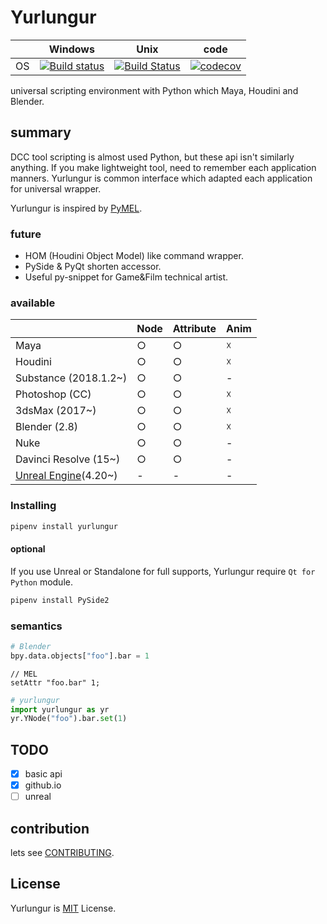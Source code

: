# Yurlungur

|       | Windows | Unix | code |
| ----- | ------ | --- | --- |
| OS | [![Build status](https://ci.appveyor.com/api/projects/status/46vinb8jd1jbbhdg?svg=true)](https://ci.appveyor.com/project/sho7noka/yurlungur) | [![Build Status](https://travis-ci.org/sho7noka/Yurlungur.svg?branch=dev)](https://travis-ci.org/sho7noka/Yurlungur) | [![codecov](https://codecov.io/gh/sho7noka/Yurlungur/branch/dev/graph/badge.svg)](https://codecov.io/gh/sho7noka/Yurlungur) |


universal scripting environment with Python which Maya, Houdini and Blender.

## summary
DCC tool scripting is almost used Python, but these api isn't similarly anything.
If you make lightweight tool, need to remember each application manners.
Yurlungur is common interface which adapted each application for universal wrapper.

Yurlungur is inspired by [PyMEL](https://github.com/LumaPictures/pymel).

### future
* HOM (Houdini Object Model) like command wrapper.
* PySide & PyQt shorten accessor.
* Useful py-snippet for Game&Film technical artist.

### available
|       | Node | Attribute | Anim |
| ---- | --- | --- | --- |
| Maya | ○ | ○ | ☓ |
| Houdini | ○ | ○ | ☓ |
| Substance (2018.1.2~) | ○ | ○ | - |
| Photoshop (CC) | ○ | ○ | ☓ |
| 3dsMax (2017~) | ○ | ○ | ☓ |
| Blender (2.8) | ○ | ○ | ☓ |
| Nuke | ○ | ○ | - |
| Davinci Resolve (15~) | ○ | ○ | - |
| [Unreal Engine](https://docs.unrealengine.com/en-US/Editor/Scripting-and-Automating-the-Editor/Scripting-the-Editor-using-Python)(4.20~) | - | - | - |


### Installing
```bash
pipenv install yurlungur
```

#### optional
If you use Unreal or Standalone for full supports, Yurlungur require `Qt for Python` module.

```bash
pipenv install PySide2
```

### semantics

```python
# Blender
bpy.data.objects["foo"].bar = 1
```

```mel
// MEL
setAttr "foo.bar" 1;
```

```python
# yurlungur
import yurlungur as yr
yr.YNode("foo").bar.set(1)
```

## TODO
- [x] basic api
- [x] github.io
- [ ] unreal

## contribution
lets see [CONTRIBUTING](./CONTRIBUTING.md).


## License
Yurlungur is [MIT](./LICENSE.md) License.
